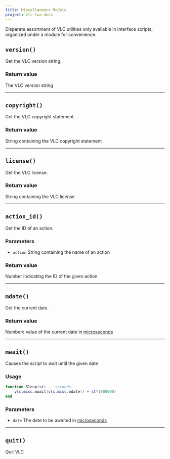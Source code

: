```yaml
---
title: Miscellaneous Module
project: vlc-lua-docs
---
```

Disparate assortment of VLC utilities only available in Interface scripts; organized under a module for convenience.


## `version()`
Get the VLC version string.

### Return value
The VLC version string

----
## `copyright()`
Get the VLC copyright statement.

### Return value
String containing the VLC copyright statement

----
## `license()`
Get the VLC license.

### Return value
String containing the VLC license

----
## `action_id()`
Get the ID of an action.

### Parameters
- `action` String containing the name of an action

### Return value
Number indicating the ID of the given action

----
## `mdate()`
Get the current date.

### Return value
Numberc value of the current date in [microseconds](https://en.wikipedia.org/wiki/Microsecond)

----
## `mwait()`
Causes the script to wait until the given date

### Usage
```lua
function Sleep(st) -- seconds
	vlc.misc.mwait(vlc.misc.mdate() + st*1000000)
end
```

### Parameters
- `date` The date to be awaited in [microseconds](https://en.wikipedia.org/wiki/Microsecond)

----
## `quit()`
Quit VLC

